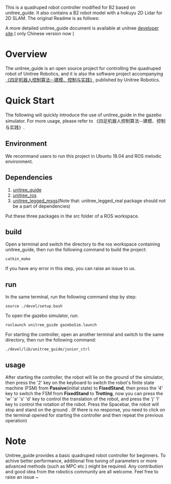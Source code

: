 This is a quadruped robot controller modified for B2 based on unitree_guide. It also contains a B2 robot model with a hokuyu 2D Lidar for 2D SLAM. The original Readme is as follows:


A more detailed unitree_guide document is available at unitree [developer site](https://support.unitree.com/home/zh/Algorithm_Practice).( only Chinese version now )

# Overview

The unitree_guide is an open source project for controlling the quadruped robot of Unitree Robotics, and it is also the software project accompanying [《四足机器人控制算法--建模、控制与实践》](https://detail.tmall.com/item.htm?spm=a212k0.12153887.0.0.5487687dBgiovR&id=704510718152) published by Unitree Robotics.

# Quick Start
The following will quickly introduce the use of unitree_guide in the gazebo simulator. For more usage, please refer to 《四足机器人控制算法--建模、控制与实践》.
## Environment
We recommand users to run this project in Ubuntu 18.04 and ROS melodic environment.
## Dependencies
1. [unitree_guide](https://github.com/unitreerobotics/unitree_guide)<br>
2. [unitree_ros](https://github.com/unitreerobotics/unitree_ros)<br>
3. [unitree_legged_msgs](https://github.com/unitreerobotics/unitree_ros_to_real)(Note that: unitree_legged_real package should not be a part of dependencies)<br>

Put these three packages in the src folder of a ROS workspace.

## build
Open a terminal and switch the directory to the ros workspace containing unitree_guide,  then run the following command to build the project:
```
catkin_make
```
If you have any error in this step, you can raise an issue to us.
## run
In the same terminal, run the following command step by step:
```
source ./devel/setup.bash
```
To open the gazebo simulator, run:
```
roslaunch unitree_guide gazeboSim.launch 
```

For starting the controller, open an another terminal and switch to the same directory,  then run the following command:
```
./devel/lib/unitree_guide/junior_ctrl
```

## usage
After starting the controller,  the robot will lie on the ground of the simulator, then press the '2' key on the keyboard to switch the robot's finite state machine (FSM) from **Passive**(initial state) to **FixedStand**,  then press the '4' key to switch the FSM from **FixedStand** to **Trotting**, now you can press the 'w' 'a' 's' 'd' key to control the translation of the robot, and press the 'j' 'l' key to control the rotation of the robot. Press the Spacebar, the robot will stop and stand on the ground
. (If there is no response, you need to click on the terminal opened for starting the controller and then repeat the previous operation)

# Note
Unitree_guide provides a basic quadruped robot controller for beginners. To achive better performance, additional fine tuning of parameters or more advanced methods (such as MPC etc.) might be required. Any contribution and good idea from the robotics community are all welcome. Feel free to raise an issue ~ <br>
